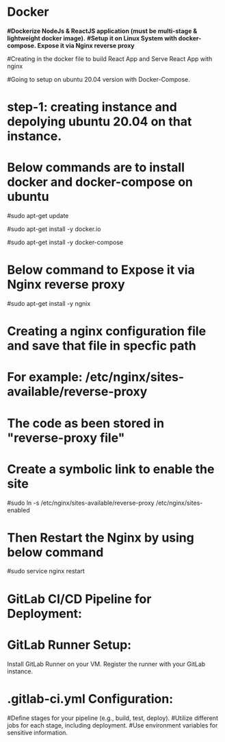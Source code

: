 # Docker
**#Dockerize NodeJs & ReactJS application (must be multi-stage & lightweight docker image).**
**#Setup it on Linux System with docker-compose. Expose it via Nginx reverse proxy**

#Creating in the docker file to build React App and Serve React App with nginx 

#Going to setup on ubuntu 20.04 version with Docker-Compose.
# step-1: creating instance and depolying ubuntu 20.04 on that instance.
# Below commands are to install docker and docker-compose on ubuntu
#sudo apt-get update

#sudo apt-get install -y docker.io

#sudo apt-get install -y docker-compose

# Below command to Expose it via Nginx reverse proxy

#sudo apt-get install -y ngnix
# Creating a nginx configuration file and save that file in specfic path 
# For example: /etc/nginx/sites-available/reverse-proxy
# The code as been stored in "reverse-proxy file" 
# Create a symbolic link to enable the site
#sudo ln -s /etc/nginx/sites-available/reverse-proxy /etc/nginx/sites-enabled
# Then Restart the Nginx by using below command
#sudo service nginx restart



# GitLab CI/CD Pipeline for Deployment:
# GitLab Runner Setup:

Install GitLab Runner on your VM.
Register the runner with your GitLab instance.
# .gitlab-ci.yml Configuration:

#Define stages for your pipeline (e.g., build, test, deploy).
#Utilize different jobs for each stage, including deployment.
#Use environment variables for sensitive information.
